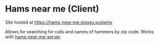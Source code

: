# Hams near me (Client)
Site hosted at https://hams-near-me.mosey.systems

Allows for searching for calls and names of hammers by zip code. Works with [hams-near-me-server](https://github.com/bartlett705/hams-near-me-server).
